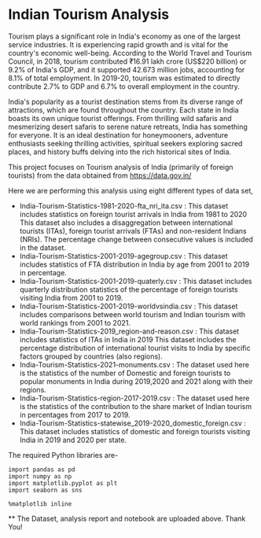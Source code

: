 # Indian Tourism Analysis

Tourism plays a significant role in India's economy as one of the largest service industries. It is experiencing rapid growth and is vital for the country's economic well-being. According to the World Travel and Tourism Council, in 2018, tourism contributed ₹16.91 lakh crore (US$220 billion) or 9.2% of India's GDP, and it supported 42.673 million jobs, accounting for 8.1% of total employment. In 2019-20, tourism was estimated to directly contribute 2.7% to GDP and 6.7% to overall employment in the country.

India's popularity as a tourist destination stems from its diverse range of attractions, which are found throughout the country. Each state in India boasts its own unique tourist offerings. From thrilling wild safaris and mesmerizing desert safaris to serene nature retreats, India has something for everyone. It is an ideal destination for honeymooners, adventure enthusiasts seeking thrilling activities, spiritual seekers exploring sacred places, and history buffs delving into the rich historical sites of India.

This project focuses on Tourism analysis of India (primarily of foreign tourists) from the data obtained from https://data.gov.in/

Here we are performing this analysis using eight different types of data set, 

- India-Tourism-Statistics-1981-2020-fta_nri_ita.csv : This dataset includes statistics on foreign tourist arrivals in India from 1981 to 2020 This dataset also includes a disaggregation between international tourists (ITAs), foreign tourist arrivals (FTAs) and non-resident Indians (NRIs). The percentage change between consecutive values ​​is included in the dataset.
- India-Tourism-Statistics-2001-2019-agegroup.csv : This dataset includes statistics of FTA distribution in India by age from 2001 to 2019 in percentage.
- India-Tourism-Statistics-2001-2019-quaterly.csv : This dataset includes quarterly distribution statistics of the percentage of foreign tourists visiting India from 2001 to 2019.
- India-Tourism-Statistics-2001-2019-worldvsindia.csv : This dataset includes comparisons between world tourism and Indian tourism with world rankings from 2001 to 2021.
- India-Tourism-Statistics-2019_region-and-reason.csv : This dataset includes statistics of ITAs in India in 2019 This dataset includes the percentage distribution of international tourist visits to India by specific factors grouped by countries (also regions).
- India-Tourism-Statistics-2021-monuments.csv : The dataset used here is the statistics of the number of Domestic and foreign tourists to popular monuments in India during 2019,2020 and 2021 along with their regions.
- India-Tourism-Statistics-region-2017-2019.csv : The dataset used here is the statistics of the contribution to the share market of Indian tourism in percentages from 2017 to 2019.
- India-Tourism-Statistics-statewise_2019-2020_domestic_foreign.csv : This dataset includes statistics of domestic and foreign tourists visiting India in 2019 and 2020 per state.

The required Python libraries are-

```
import pandas as pd
import numpy as np
import matplotlib.pyplot as plt
import seaborn as sns

%matplotlib inline
```

** The Dataset, analysis report and notebook are uploaded above. Thank You!
